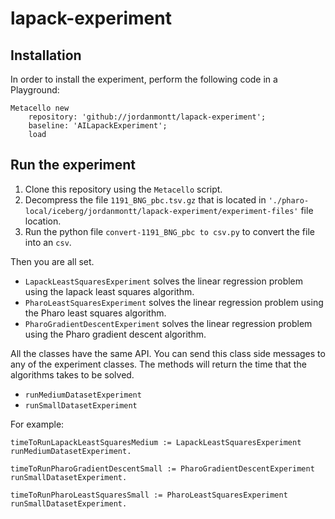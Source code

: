 # lapack-experiment

## Installation

In order to install the experiment, perform the following code in a Playground:

```st
Metacello new
    repository: 'github://jordanmontt/lapack-experiment';
    baseline: 'AILapackExperiment';
    load
```

## Run the experiment

1. Clone this repository using the `Metacello` script.
2. Decompress the file `1191_BNG_pbc.tsv.gz` that is located in `'./pharo-local/iceberg/jordanmontt/lapack-experiment/experiment-files'` file location.
3. Run the python file `convert-1191_BNG_pbc to csv.py` to convert the file into an `csv`.

Then you are all set.

- `LapackLeastSquaresExperiment` solves the linear regression problem using the lapack least squares algorithm.
- `PharoLeastSquaresExperiment` solves the linear regression problem using the Pharo least squares algorithm.
- `PharoGradientDescentExperiment` solves the linear regression problem using the Pharo gradient descent algorithm.

All the classes have the same API. You can send this class side messages to any of the experiment classes. The methods will return the time that the algorithms takes to be solved.

- `runMediumDatasetExperiment`
- `runSmallDatasetExperiment`

For example:

```st
timeToRunLapackLeastSquaresMedium := LapackLeastSquaresExperiment runMediumDatasetExperiment.

timeToRunPharoGradientDescentSmall := PharoGradientDescentExperiment runSmallDatasetExperiment.

timeToRunPharoLeastSquaresSmall := PharoLeastSquaresExperiment runSmallDatasetExperiment.
```
